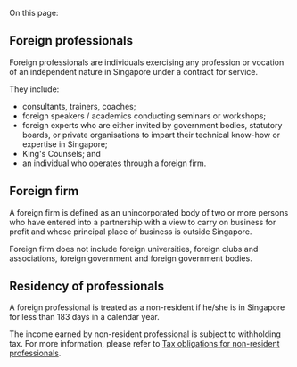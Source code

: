 On this page:

## Foreign professionals

Foreign professionals are individuals exercising any profession or vocation of an independent nature in Singapore under a contract for service.

They include:

- consultants, trainers, coaches;
- foreign speakers / academics conducting seminars or workshops;
- foreign experts who are either invited by government bodies, statutory boards, or private organisations to impart their technical know-how or expertise in Singapore;
- King's Counsels; and
- an individual who operates through a foreign firm.

## Foreign firm

A foreign firm is defined as an unincorporated body of two or more persons who have entered into a partnership with a view to carry on business for profit and whose principal place of business is outside Singapore.

Foreign firm does not include foreign universities, foreign clubs and associations, foreign government and foreign government bodies.

## Residency of professionals

A foreign professional is treated as a non-resident if he/she is in Singapore for less than 183 days in a calendar year.

The income earned by non-resident professional is subject to withholding tax. For more information, please refer to [Tax obligations for non-resident professionals](https://www.iras.gov.sg/taxes/withholding-tax/payments-to-non-resident-professional-(consultant-trainer-coach-etc-)/tax-obligations-for-non-resident-professional).